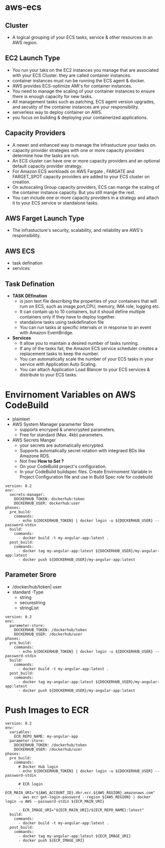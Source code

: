 # aws-ecs
## Cluster
 - A logical grouping of your ECS tasks, service & other resources in an AWS region.
## EC2 Launch Type
 - You run your taks on the EC2 instances you manage that are associated with your ECS Cluster. they are called container instances.
 - container instances must run be running the ECS agent & docker.
 - AWS provides ECS-optimize AMI's for container instances.
 - You need to manage the scaling of your container instances to ensure there is enough capacity for new tasks.
 - All management tasks such as patching, ECS agent version upgrades, and secutity of the container instances are your responsibility.
 - serverless way to deploy container on AWS.
 - you focus on building & deploying your containerized applications.
## Capacity Providers
- A newer and enhanced way to manage the infrastucture your tasks on.
- capacity provider strategies with one or more capacity providers determine how the tasks are run.
- An ECS cluster can have one or more capacity providers and an optional default capacity provider strategy.
- For Amazon ECS workloads on AWS Fargate , FARGATE and FARGET_SPOT capacity providers are added to your ECS cluster on creation.
- On autoscaling Group capacity providers, ECS can mange the scaling of the container instance capacity. But you still mange the rest.
- You can include one or more capacity providers in a strategy and attach it to your ECS service or standalone tasks.
## AWS Farget Launch Type
- The infrastucture's security, scalability, and reliability are AWS's responsibility.
## AWS ECS
- task defination
- services
## Task Defination 
- **TASK DEfination** 
    - is json text file describing the properties of your containers that will rum on ECS, such as image,port,CPU, memory,  IMA role, logging etc.
    - It can contain up to 10 containers, but it shoud define multiple containers only if they have to deploy together.
    - standalone tasks using taskdefination file 
    - You can run tasks at specific intervals or in response to an event with Amazon EventBridge.
- **Services**
    - It allow you to maintain a desired number of tasks running.
    - If any of the tasks fail, the Amazon ECS service scheduler creates a replacement tasks to keep the number.
    - You can automatically scale the number of your ECS tasks in your service with Application Auto Scaling.
    - You can attach Application Load Blancer to your ECS services & distribute to your ECS tasks.

# Envirnoment Variables on AWS CodeBuild
- plaintext
- AWS System Manager paramerter Store
    - supports encryped & unencrypted parameters.
    - Free for standard (Max. 4kb) parameters.
- AWS Secrets Manger
    - your secrets are automatically encrypted. 
    - Supports automatically secret rotation with integraed BDs like Amazone RDS.
    - Not free
**How to Set ?**
    - On your CodeBuild project's configuration.
    - In your CodeBuild buildspec files.
Create Envirnoment Variable in Project Configuration file and use in Build Spec
role for codebuild
```
version: 0.2
env:
  secrets-manager:
    DOCKERHUB_TOKEN: dockerhub:token
    DOCKERHUB_USER: dockerhub:user
phases:
  pre_build:
    commands:
      - echo ${DOCKERHUB_TOKEN} | docker login -u ${DOCKERHUB_USER} --password-stdin
  build:
    commands:
      - docker build -t my-angular-app:latest .
  post_build:
    commands:
      - docker tag my-angular-app:latest ${DOCKERHUB_USER}/my-angular-app:latest
      - docker push ${DOCKERHUB_USER}/my-angular-app:latest
```
## Parameter Srore 
- /docker/hub/token| user
- standard
-Type
    - string
    - securestring
    - stringList
```
version: 0.2
env:
  parameter-store:
    DOCKERHUB_TOKEN: /dockerhub/token
    DOCKERHUB_USER: /dockerhub/user
phases:
  pre_build:
    commands:
      - echo ${DOCKERHUB_TOKEN} | docker login -u ${DOCKERHUB_USER} --password-stdin
  build:
    commands:
      - docker build -t my-angular-app:latest .
  post_build:
    commands:
      - docker tag my-angular-app:latest ${DOCKERHUB_USER}/my-angular-app:latest
      - docker push ${DOCKERHUB_USER}/my-angular-app:latest
```
# Push Images to ECR
```
version: 0.2
env:
  variables:
    ECR_REPO_NAME: my-angular-app
  parameter-store:
    DOCKERHUB_TOKEN: /dockerhub/token
    DOCKERHUB_USER: /dockerhub/user
phases:
  pre_build:
    commands:
      # Docker Hub login
      - echo ${DOCKERHUB_TOKEN} | docker login -u ${DOCKERHUB_USER} --password-stdin 
      
      # ECR login
      - ECR_MAIN_URI="${AWS_ACCOUNT_ID}.dkr.ecr.${AWS_REGION}.amazonaws.com"
      - aws ecr get-login-password --region ${AWS_REGION} | docker login -u AWS --password-stdin ${ECR_MAIN_URI}

      - ECR_IMAGE_URI="${ECR_MAIN_URI}/${ECR_REPO_NAME}:latest"
  build:
    commands:
      - docker build -t my-angular-app:latest .
  post_build:
    commands:
      - docker tag my-angular-app:latest ${ECR_IMAGE_URI}
      - docker push ${ECR_IMAGE_URI}
```

